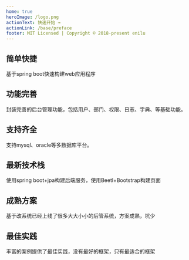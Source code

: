 ```yaml
---
home: true
heroImage: /logo.png
actionText: 快速开始 →
actionLink: /base/preface
footer: MIT Licensed | Copyright © 2018-present enilu
---
```


<div style="text-align: center">
  <Bit/>
</div>

<div class="features">
  <div class="feature">
    <h2>简单快捷</h2>
    <p>基于spring boot快速构建web应用程序</p>
  </div>
  <div class="feature">
    <h2>功能完善</h2>
    <p>封装完善的后台管理功能，包括用户、部门、权限、日志、字典、等基础功能。</p>
  </div>
  <div class="feature">
    <h2>支持齐全</h2>
    <p>支持mysql、oracle等多数据库平台。</p>
  </div>
  <div class="feature">
      <h2>最新技术栈</h2>
      <p>使用spring boot+jpa构建后端服务，使用Beetl+Bootstrap构建页面</p>
   </div>
   <div class="feature">
      <h2>成熟方案</h2>
      <p>基于改系统已经上线了很多大大小小的后管系统，方案成熟，坑少</p>
   </div>
  <div class="feature">
     <h2>最佳实践</h2>
     <p>丰富的案例提供了最佳实践，没有最好的框架，只有最适合的框架</p>
  </div>
</div>
